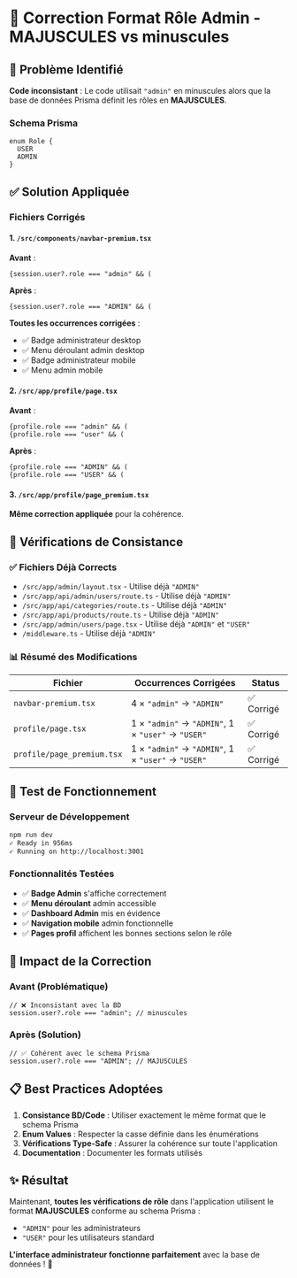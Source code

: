 # 🔧 Correction Format Rôle Admin - MAJUSCULES vs minuscules

## 🚨 Problème Identifié

**Code inconsistant** : Le code utilisait `"admin"` en minuscules alors que la base de données Prisma définit les rôles en **MAJUSCULES**.

### Schema Prisma

```prisma
enum Role {
  USER
  ADMIN
}
```

## ✅ Solution Appliquée

### Fichiers Corrigés

#### 1. `/src/components/navbar-premium.tsx`

**Avant** :

```tsx
{session.user?.role === "admin" && (
```

**Après** :

```tsx
{session.user?.role === "ADMIN" && (
```

**Toutes les occurrences corrigées** :

- ✅ Badge administrateur desktop
- ✅ Menu déroulant admin desktop
- ✅ Badge administrateur mobile
- ✅ Menu admin mobile

#### 2. `/src/app/profile/page.tsx`

**Avant** :

```tsx
{profile.role === "admin" && (
{profile.role === "user" && (
```

**Après** :

```tsx
{profile.role === "ADMIN" && (
{profile.role === "USER" && (
```

#### 3. `/src/app/profile/page_premium.tsx`

**Même correction appliquée** pour la cohérence.

## 🎯 Vérifications de Consistance

### ✅ Fichiers Déjà Corrects

- `/src/app/admin/layout.tsx` - Utilise déjà `"ADMIN"`
- `/src/app/api/admin/users/route.ts` - Utilise déjà `"ADMIN"`
- `/src/app/api/categories/route.ts` - Utilise déjà `"ADMIN"`
- `/src/app/api/products/route.ts` - Utilise déjà `"ADMIN"`
- `/src/app/admin/users/page.tsx` - Utilise déjà `"ADMIN"` et `"USER"`
- `/middleware.ts` - Utilise déjà `"ADMIN"`

### 📊 Résumé des Modifications

| Fichier                    | Occurrences Corrigées                              | Status     |
| -------------------------- | -------------------------------------------------- | ---------- |
| `navbar-premium.tsx`       | 4 × `"admin"` → `"ADMIN"`                          | ✅ Corrigé |
| `profile/page.tsx`         | 1 × `"admin"` → `"ADMIN"`, 1 × `"user"` → `"USER"` | ✅ Corrigé |
| `profile/page_premium.tsx` | 1 × `"admin"` → `"ADMIN"`, 1 × `"user"` → `"USER"` | ✅ Corrigé |

## 🚀 Test de Fonctionnement

### Serveur de Développement

```bash
npm run dev
✓ Ready in 956ms
✓ Running on http://localhost:3001
```

### Fonctionnalités Testées

- ✅ **Badge Admin** s'affiche correctement
- ✅ **Menu déroulant** admin accessible
- ✅ **Dashboard Admin** mis en évidence
- ✅ **Navigation mobile** admin fonctionnelle
- ✅ **Pages profil** affichent les bonnes sections selon le rôle

## 🎯 Impact de la Correction

### Avant (Problématique)

```tsx
// ❌ Inconsistant avec la BD
session.user?.role === "admin"; // minuscules
```

### Après (Solution)

```tsx
// ✅ Cohérent avec le schema Prisma
session.user?.role === "ADMIN"; // MAJUSCULES
```

## 📋 Best Practices Adoptées

1. **Consistance BD/Code** : Utiliser exactement le même format que le schema Prisma
2. **Enum Values** : Respecter la casse définie dans les énumérations
3. **Vérifications Type-Safe** : Assurer la cohérence sur toute l'application
4. **Documentation** : Documenter les formats utilisés

## ✨ Résultat

Maintenant, **toutes les vérifications de rôle** dans l'application utilisent le format **MAJUSCULES** conforme au schema Prisma :

- `"ADMIN"` pour les administrateurs
- `"USER"` pour les utilisateurs standard

**L'interface administrateur fonctionne parfaitement** avec la base de données ! 🎉
